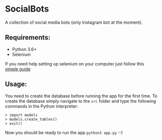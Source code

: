 # SocialBots

A collection of social media bots (only Instagram bot at the moment).

## Requirements:

+ Python 3.6+
+ Selenium

If you need help setting up selenium on your computer just follow this [simple guide](https://selenium-python.readthedocs.io/installation.html)

## Usage:

You need to create the database before running the app for the first time. To create the database simply navigate to the `src` folder and type the following commands in the Python interpreter:

```
> import models
> models.create_tables()
> exit()
```

Now you should be ready to run the app `python3 app.py` :-)

